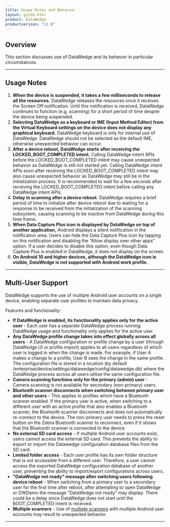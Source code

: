```yaml
---
title: Usage Notes and Behavior
layout: guide.html
product: DataWedge
productversion: "11.0"
---
```


## Overview

This section discusses use of DataWedge and its behavior in particular circumstances.

---

## Usage Notes

1. **When the device is suspended, it takes a few milliseconds to release all the resources.** DataWedge releases the resources once it receives the Screen Off notification. Until this notification is received, DataWedge continues to function (e.g. scanning) for a short period of time despite the device being suspended.
2. **Selecting DataWedge as a keyboard or IME (Input Method Editor) from the Virtual Keyboard settings on the device does not display any graphical keyboard.** DataWedge keyboard is only for internal use of DataWedge. DataWedge should not be selected as the default IME, otherwise unexpected behavior can occur.
3. **After a device reboot, DataWedge starts after receiving the LOCKED_BOOT_COMPLETED intent.** Calling DataWedge intent APIs before the LOCKED_BOOT_COMPLETED intent may cause unexpected behavior as DataWedge is still not started yet. Calling DataWedge intent APIs soon after receiving the LOCKED_BOOT_COMPLETED intent may also cause unexpected behavior as DataWedge may still be in the initialization process. It is recommended to wait for a few seconds after receiving the LOCKED_BOOT_COMPLETED intent before calling any DataWedge intent APIs.
4. **Delay in scanning after a device reboot**. DataWedge requires a brief period of time to initialize after device reboot due to waiting for a response to be received from the initialization of the scanning subsystem, causing scanning to be inactive from DataWedge during this time frame.
5. **When Data Capture Plus icon is displayed by DataWedge on top of another application,** Android displays a silent notification in the notification area. Users can hide the Data Capture Plus icon by tapping on this notification and disabling the “Allow display over other apps” option. If a user decides to disable this option, even though Data Capture Plus is enabled in DataWedge, it does not display on the screen.
6. **On Android 10 and higher devices, although the DataWedge icon is visible, DataWedge is not supported with Android work profile.**

---

## Multi-User Support

DataWedge supports the use of multiple Android user accounts on a single device, enabling separate user profiles to maintain data privacy.

Features and functionality:

- **If DataWedge is enabled, its functionality applies only for the active user** - Each user has a separate DataWedge process running. DataWedge usage and functionality only applies for the active user.
- **Any DataWedge profile change takes into effect globally across all users** - A DataWedge configuration or profile change by a user (through DataWedge UI or profile import) applies to all users regardless of which user is logged in when the change is made. For example, if User A makes a change to a profile, User B sees the change in the same profile. The configuration file is stored in a location (by default /enterprise/device/settings/datawedge/config/datawedge.db) where the DataWedge process across all users utilize the same configuration file.
- **Camera scanning functions only for the primary (admin) user** - Camera scanning is not available for secondary (non-primary) users.
- **Bluetooth scanner disconnects when switching between primary user and other users** - This applies to profiles which have a Bluetooth scanner enabled. If the primary user is active, when switching to a different user with an active profile that also enables a Bluetooth scanner, the Bluetooth scanner disconnects and does not automatically re-connect to the device. The non-primary user needs to press the reset button on the Zebra Bluetooth scanner to reconnect, even if it shows that the Bluetooth scanner is connected to the device.
- **No external SD card access** - If multiple Android user accounts exist, users cannot access the external SD card. This prevents the ability to export or import the Datawedge configuration database files from the SD card.
- **Limited folder access** - Each user profile has its own folder structure that is not accessible from a different user. Therefore, a user cannot access the exported DataWedge configuration database of another user, preventing the ability to import/export configurations across users.
- **"DataWedge not ready" message after switching users following device reboot** - When switching from a primary user to a secondary user for the first time after reboot, after attempting to open DataWedge or DWDemo the message "DataWedge not ready" may display. There could be a delay since DataWedge does not start until the BOOT_COMPLETED intent is received.
- **Multiple scanners** - Use of [multiple scanners](../input/barcode/#scannerselection) with multiple Android user accounts may result to unexpected behavior.

---
